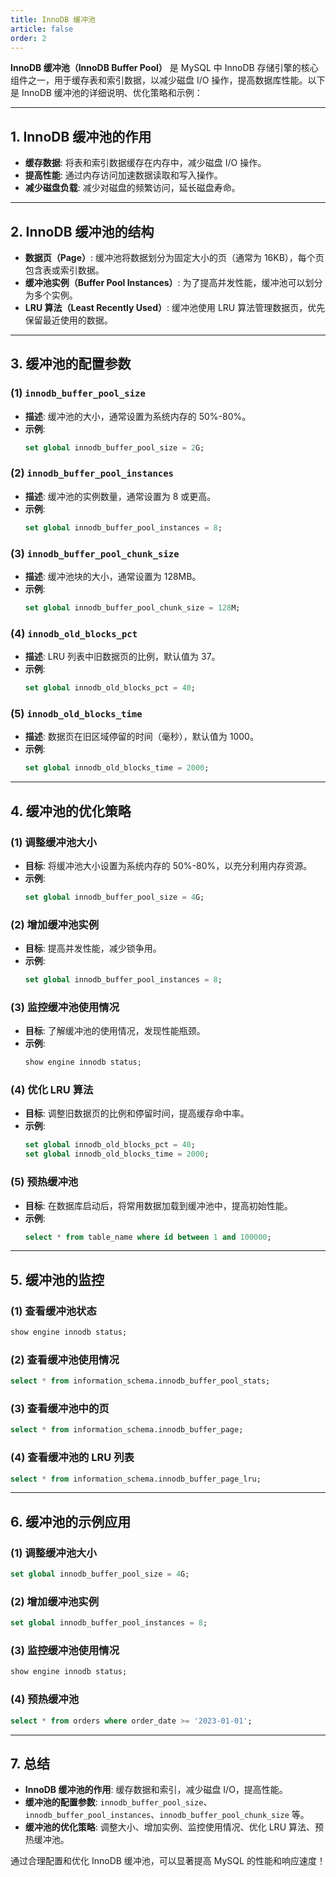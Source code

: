 ```yaml
---
title: InnoDB 缓冲池
article: false
order: 2
---
```


**InnoDB 缓冲池（InnoDB Buffer Pool）** 是 MySQL 中 InnoDB 存储引擎的核心组件之一，用于缓存表和索引数据，以减少磁盘 I/O 操作，提高数据库性能。以下是 InnoDB 缓冲池的详细说明、优化策略和示例：

---

## **1. InnoDB 缓冲池的作用**
- **缓存数据**: 将表和索引数据缓存在内存中，减少磁盘 I/O 操作。
- **提高性能**: 通过内存访问加速数据读取和写入操作。
- **减少磁盘负载**: 减少对磁盘的频繁访问，延长磁盘寿命。

---

## **2. InnoDB 缓冲池的结构**
- **数据页（Page）**: 缓冲池将数据划分为固定大小的页（通常为 16KB），每个页包含表或索引数据。
- **缓冲池实例（Buffer Pool Instances）**: 为了提高并发性能，缓冲池可以划分为多个实例。
- **LRU 算法（Least Recently Used）**: 缓冲池使用 LRU 算法管理数据页，优先保留最近使用的数据。

---

## **3. 缓冲池的配置参数**

### **(1) `innodb_buffer_pool_size`**
- **描述**: 缓冲池的大小，通常设置为系统内存的 50%-80%。
- **示例**:
  ```sql
  set global innodb_buffer_pool_size = 2G;
  ```

### **(2) `innodb_buffer_pool_instances`**
- **描述**: 缓冲池的实例数量，通常设置为 8 或更高。
- **示例**:
  ```sql
  set global innodb_buffer_pool_instances = 8;
  ```

### **(3) `innodb_buffer_pool_chunk_size`**
- **描述**: 缓冲池块的大小，通常设置为 128MB。
- **示例**:
  ```sql
  set global innodb_buffer_pool_chunk_size = 128M;
  ```

### **(4) `innodb_old_blocks_pct`**
- **描述**: LRU 列表中旧数据页的比例，默认值为 37。
- **示例**:
  ```sql
  set global innodb_old_blocks_pct = 40;
  ```

### **(5) `innodb_old_blocks_time`**
- **描述**: 数据页在旧区域停留的时间（毫秒），默认值为 1000。
- **示例**:
  ```sql
  set global innodb_old_blocks_time = 2000;
  ```

---

## **4. 缓冲池的优化策略**

### **(1) 调整缓冲池大小**
- **目标**: 将缓冲池大小设置为系统内存的 50%-80%，以充分利用内存资源。
- **示例**:
  ```sql
  set global innodb_buffer_pool_size = 4G;
  ```

### **(2) 增加缓冲池实例**
- **目标**: 提高并发性能，减少锁争用。
- **示例**:
  ```sql
  set global innodb_buffer_pool_instances = 8;
  ```

### **(3) 监控缓冲池使用情况**
- **目标**: 了解缓冲池的使用情况，发现性能瓶颈。
- **示例**:
  ```sql
  show engine innodb status;
  ```

### **(4) 优化 LRU 算法**
- **目标**: 调整旧数据页的比例和停留时间，提高缓存命中率。
- **示例**:
  ```sql
  set global innodb_old_blocks_pct = 40;
  set global innodb_old_blocks_time = 2000;
  ```

### **(5) 预热缓冲池**
- **目标**: 在数据库启动后，将常用数据加载到缓冲池中，提高初始性能。
- **示例**:
  ```sql
  select * from table_name where id between 1 and 100000;
  ```

---

## **5. 缓冲池的监控**

### **(1) 查看缓冲池状态**
```sql
show engine innodb status;
```

### **(2) 查看缓冲池使用情况**
```sql
select * from information_schema.innodb_buffer_pool_stats;
```

### **(3) 查看缓冲池中的页**
```sql
select * from information_schema.innodb_buffer_page;
```

### **(4) 查看缓冲池的 LRU 列表**
```sql
select * from information_schema.innodb_buffer_page_lru;
```

---

## **6. 缓冲池的示例应用**

### **(1) 调整缓冲池大小**
```sql
set global innodb_buffer_pool_size = 4G;
```

### **(2) 增加缓冲池实例**
```sql
set global innodb_buffer_pool_instances = 8;
```

### **(3) 监控缓冲池使用情况**
```sql
show engine innodb status;
```

### **(4) 预热缓冲池**
```sql
select * from orders where order_date >= '2023-01-01';
```

---

## **7. 总结**
- **InnoDB 缓冲池的作用**: 缓存数据和索引，减少磁盘 I/O，提高性能。
- **缓冲池的配置参数**: `innodb_buffer_pool_size`、`innodb_buffer_pool_instances`、`innodb_buffer_pool_chunk_size` 等。
- **缓冲池的优化策略**: 调整大小、增加实例、监控使用情况、优化 LRU 算法、预热缓冲池。

通过合理配置和优化 InnoDB 缓冲池，可以显著提高 MySQL 的性能和响应速度！
